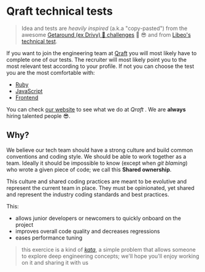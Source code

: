 # Qraft technical tests

> Idea and tests are _heavily inspired_ (a.k.a "copy-pasted") from the awesome [Getaround (ex Drivy) 🚗 challenges](https://github.com/drivy/jobs) 🙏 😎 and from [Libeo's technical test](https://github.com/libeo-tech/take-home-test-inato).

If you want to join the engineering team at [Qraft](https://qraft.tech) you will most likely have to complete one of our tests. The recruiter will most likely point you to the most relevant test according to your profile. If not you can choose the test you are the most comfortable with:

- [Ruby](ruby/)
- [JavaScript](javascript/)
- [Frontend](frontend/)

You can check [our website](https://qraft.tech) to see what we do at _Qraft_ . We are **always** hiring talented people 😎.

## Why?

We believe our tech team should have a strong culture and build common conventions and coding style. We should be able to work together as a team. Ideally it should be impossible to know (except when _git blaming_) who wrote a given piece of code; we call this **Shared ownership**.

This culture and shared coding practices are meant to be evolutive and represent the current team in place. They must be opinionated, yet shared and represent the industry coding standards and best practices.

This:

- allows junior developers or newcomers to quickly onboard on the project
- improves overall code quality and decreases regressions
- eases performance tuning

> this exercice is a kind of [_kata_](http://codekata.com/), a simple problem that allows someone to explore deep engineering concepts; we'll hope you'll enjoy working on it and sharing it with us
